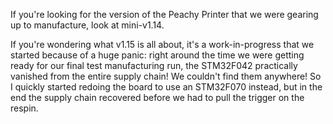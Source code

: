 If you're looking for the version of the Peachy Printer that we were gearing up to manufacture, look at mini-v1.14. 

If you're wondering what v1.15 is all about, it's a work-in-progress that we started because of a huge panic: right around the time we were getting ready for our final test manufacturing run, the STM32F042 practically vanished from the entire supply chain! We couldn't find them anywhere! So I quickly started redoing the board to use an STM32F070 instead, but in the end the supply chain recovered before we had to pull the trigger on the respin.


